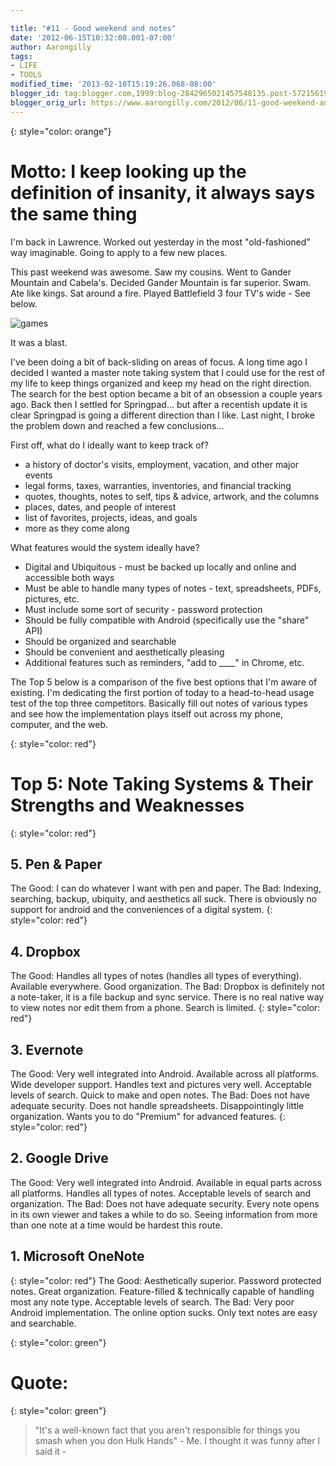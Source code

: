 ```yaml
---

title: "#11 - Good weekend and notes"
date: '2012-06-15T10:32:00.001-07:00'
author: Aarongilly
tags:
- LIFE
- TOOLS
modified_time: '2013-02-10T15:19:26.068-08:00'
blogger_id: tag:blogger.com,1999:blog-2842965021457548135.post-5721561970054153005
blogger_orig_url: https://www.aarongilly.com/2012/06/11-good-weekend-and-notes.html
---
```


{: style="color: orange"}
# Motto: I keep looking up the definition of insanity, it always says the same thing

I'm back in Lawrence. Worked out yesterday in the most "old-fashioned" way imaginable.  Going to apply to a few new places.

This past weekend was awesome. Saw my cousins. Went to Gander Mountain and Cabela's. Decided Gander Mountain is far superior. Swam. Ate like kings. Sat around a fire. Played Battlefield 3 four TV's wide - See below.

![games](https://lh3.googleusercontent.com/pw/ACtC-3eYo1-XWSoy7NUsjygGI3m7r8fq0Qj5WEACwSXHaVWQKh6_rBMNvcmDTXjRBQ2o7pAuBtdJ-rpgq90iZNL8LNOZ-3WJndXWpTwGssXNiI9oBjYDyyNT0o0gHJ-1NKe8sOJHPWpwLKe6Mn89NvccfrDv3w=w940-h705-no?authuser=0)

It was a blast.

I've been doing a bit of back-sliding on areas of focus. A long time ago I decided I wanted a master note taking system that I could use for the rest of my life to keep things organized and keep my head on the right direction. The search for the best option became a bit of an obsession a couple years ago. Back then I settled for Springpad... but after a recentish update it is clear Springpad is going a different direction than I like. Last night, I broke the problem down and reached a few conclusions...

First off, what do I ideally want to keep track of?
- a history of doctor's visits, employment, vacation, and other major events
- legal forms, taxes, warranties, inventories, and financial tracking
- quotes, thoughts, notes to self, tips & advice, artwork, and the columns
- places, dates, and people of interest
- list of favorites, projects, ideas, and goals
- more as they come along

What features would the system ideally have?
- Digital and Ubiquitous - must be backed up locally and online and accessible both ways
- Must be able to handle many types of notes - text, spreadsheets, PDFs, pictures, etc.
- Must include some sort of security - password protection
- Should be fully compatible with Android (specifically use the "share" API)
- Should be organized and searchable
- Should be convenient and aesthetically pleasing 
- Additional features such as reminders, "add to ____" in Chrome, etc.

The Top 5 below is a comparison of the five best options that I'm aware of existing. I'm dedicating the first portion of today to a head-to-head usage test of the top three competitors. Basically fill out notes of various types and see how the implementation plays itself out across my phone, computer, and the web.


{: style="color: red"}
# Top 5: Note Taking Systems & Their Strengths and Weaknesses
{: style="color: red"}
## 5. Pen & Paper
The Good: I can do whatever I want with pen and paper.
The Bad: Indexing, searching, backup, ubiquity, and aesthetics all suck. There is obviously no support for android and the conveniences of a digital system.
{: style="color: red"}
## 4. Dropbox
The Good: Handles all types of notes (handles all types of everything). Available everywhere. Good organization.
The Bad: Dropbox is definitely not a note-taker, it is a file backup and sync service. There is no real native way to view notes nor edit them from a phone. Search is limited. 
{: style="color: red"}
## 3. Evernote
The Good: Very well integrated into Android. Available across all platforms. Wide developer support. Handles text and pictures very well. Acceptable levels of search. Quick to make and open notes.
The Bad: Does not have adequate security. Does not handle spreadsheets. Disappointingly little organization. Wants you to do "Premium" for advanced features.
{: style="color: red"}
## 2. Google Drive
The Good: Very well integrated into Android. Available in equal parts across all platforms. Handles all types of notes. Acceptable levels of search and organization. 
The Bad: Does not have adequate security. Every note opens in its own viewer and takes a while to do so. Seeing information from more than one note at a time would be hardest this route.
## 1. Microsoft OneNote 
{: style="color: red"}
The Good: Aesthetically superior. Password protected notes. Great organization. Feature-filled & technically capable of handling most any note type. Acceptable levels of search.
The Bad: Very poor Android implementation. The online option sucks. Only text notes are easy and searchable.  

{: style="color: green"}
# Quote:
{: style="color: green"}
> "It's a well-known fact that you aren't responsible for things you smash when you don Hulk Hands" - Me. I thought it was funny after I said it -